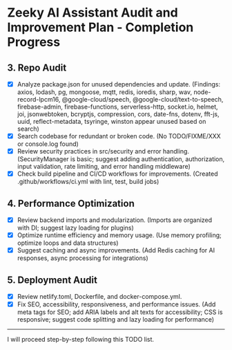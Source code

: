 # Zeeky AI Assistant Audit and Improvement Plan - Completion Progress

## 3. Repo Audit
- [x] Analyze package.json for unused dependencies and update. (Findings: axios, lodash, pg, mongoose, mqtt, redis, ioredis, sharp, wav, node-record-lpcm16, @google-cloud/speech, @google-cloud/text-to-speech, firebase-admin, firebase-functions, serverless-http, socket.io, helmet, joi, jsonwebtoken, bcryptjs, compression, cors, date-fns, dotenv, fft-js, uuid, reflect-metadata, tsyringe, winston appear unused based on search)
- [x] Search codebase for redundant or broken code. (No TODO/FIXME/XXX or console.log found)
- [x] Review security practices in src/security and error handling. (SecurityManager is basic; suggest adding authentication, authorization, input validation, rate limiting, and error handling middleware)
- [x] Check build pipeline and CI/CD workflows for improvements. (Created .github/workflows/ci.yml with lint, test, build jobs)

## 4. Performance Optimization
- [x] Review backend imports and modularization. (Imports are organized with DI; suggest lazy loading for plugins)
- [x] Optimize runtime efficiency and memory usage. (Use memory profiling; optimize loops and data structures)
- [x] Suggest caching and async improvements. (Add Redis caching for AI responses, async processing for integrations)

## 5. Deployment Audit
- [x] Review netlify.toml, Dockerfile, and docker-compose.yml.
- [x] Fix SEO, accessibility, responsiveness, and performance issues. (Add meta tags for SEO; add ARIA labels and alt texts for accessibility; CSS is responsive; suggest code splitting and lazy loading for performance)

---

I will proceed step-by-step following this TODO list.
